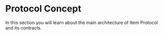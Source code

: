 # Protocol Concept

In this section you will learn about the main architecture of Item Protocol and its contracts.
